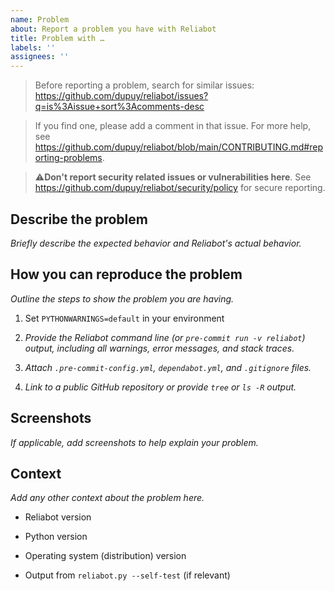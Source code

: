 ```yaml
---
name: Problem
about: Report a problem you have with Reliabot
title: Problem with …
labels: ''
assignees: ''
---
```


> Before reporting a problem, search for similar issues:
> \
> https://github.com/dupuy/reliabot/issues?q=is%3Aissue+sort%3Acomments-desc

> If you find one, please add a comment in that issue. For more help, see
> \
> https://github.com/dupuy/reliabot/blob/main/CONTRIBUTING.md#reporting-problems.

> ⚠️**Don't report security related issues or vulnerabilities here**. See
> \
> https://github.com/dupuy/reliabot/security/policy for secure reporting.

## Describe the problem

_Briefly describe the expected behavior and Reliabot's actual behavior._

## How you can reproduce the problem

_Outline the steps to show the problem you are having._

1. Set `PYTHONWARNINGS=default` in your environment

2. _Provide the Reliabot command line (or `pre-commit run -v reliabot`) output,
   including all warnings, error messages, and stack traces._

3. _Attach `.pre-commit-config.yml`, `dependabot.yml`, and `.gitignore` files._

4. _Link to a public GitHub repository or provide `tree` or `ls -R` output._

## Screenshots

_If applicable, add screenshots to help explain your problem._

## Context

_Add any other context about the problem here._

- Reliabot version

- Python version

- Operating system (distribution) version

- Output from `reliabot.py --self-test` (if relevant)
